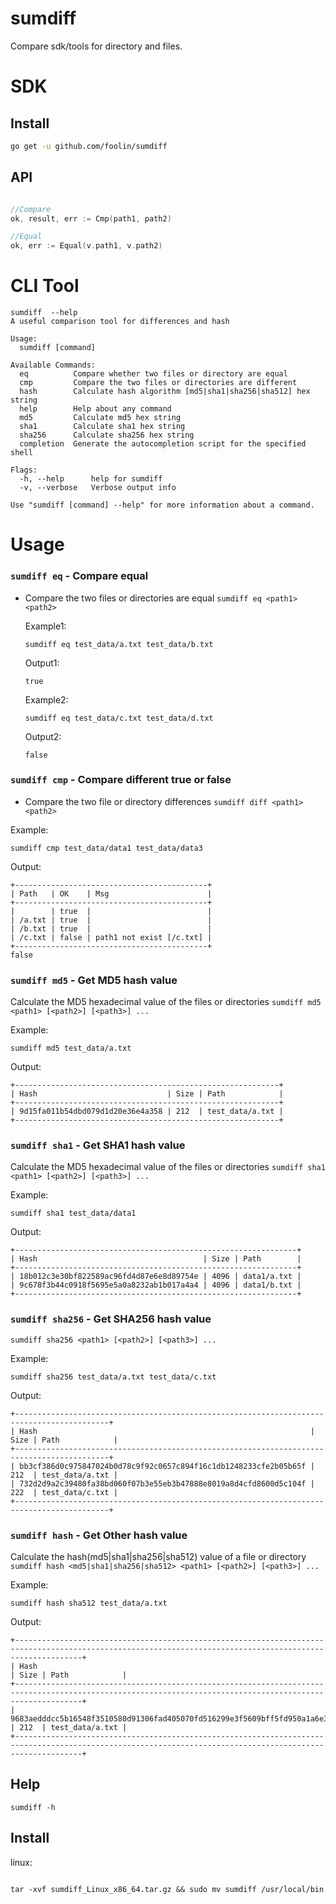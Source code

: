 # sumdiff
Compare sdk/tools for directory and files.

# SDK

## Install
```bash
go get -u github.com/foolin/sumdiff
```

## API
```go

//Compare 
ok, result, err := Cmp(path1, path2)

//Equal
ok, err := Equal(v.path1, v.path2)

```

# CLI Tool

```
sumdiff  --help
A useful comparison tool for differences and hash

Usage:
  sumdiff [command]

Available Commands:
  eq          Compare whether two files or directory are equal
  cmp         Compare the two files or directories are different
  hash        Calculate hash algorithm [md5|sha1|sha256|sha512] hex string
  help        Help about any command
  md5         Calculate md5 hex string
  sha1        Calculate sha1 hex string
  sha256      Calculate sha256 hex string
  completion  Generate the autocompletion script for the specified shell
  
Flags:
  -h, --help      help for sumdiff
  -v, --verbose   Verbose output info

Use "sumdiff [command] --help" for more information about a command.

```

# Usage

### `sumdiff eq` - Compare equal
* Compare the two files or directories are equal
  `sumdiff eq <path1> <path2>`

  Example1:
    ```shell
    sumdiff eq test_data/a.txt test_data/b.txt 
    ```
  Output1:
    ```text                                                                               
    true
    ```
    
  Example2:
    ```shell
    sumdiff eq test_data/c.txt test_data/d.txt 
    ```
  Output2:
    ```text                                                                                                                                                                    
    false
    ```



### `sumdiff cmp` - Compare different true or false
* Compare the two file or directory differences
  `sumdiff diff <path1> <path2>`

Example:
  ```shell
  sumdiff cmp test_data/data1 test_data/data3
  ```
Output:
  ```text                                                                               
  +-------------------------------------------+                                                       
  | Path   | OK    | Msg                      |
  +-------------------------------------------+
  |        | true  |                          |
  | /a.txt | true  |                          |
  | /b.txt | true  |                          |
  | /c.txt | false | path1 not exist [/c.txt] |
  +-------------------------------------------+
  false
  ```


### `sumdiff md5` - Get MD5 hash value
  Calculate the MD5 hexadecimal value of the files or directories
  `sumdiff md5 <path1> [<path2>] [<path3>] ...`
  
  Example:
  ```shell
  sumdiff md5 test_data/a.txt
  ```
  Output:
  ```text                                                                               
  +-----------------------------------------------------------+                                       
  | Hash                             | Size | Path            |
  +-----------------------------------------------------------+
  | 9d15fa011b54dbd079d1d20e36e4a358 | 212  | test_data/a.txt |
  +-----------------------------------------------------------+
  ```

### `sumdiff sha1` - Get SHA1 hash value
  Calculate the MD5 hexadecimal value of the files or directories
  `sumdiff sha1 <path1> [<path2>] [<path3>] ...`
  
  Example:
  ```shell
  sumdiff sha1 test_data/data1
  ```
  Output:
  ```text                                                                               
  +---------------------------------------------------------------+                                   
  | Hash                                     | Size | Path        |
  +---------------------------------------------------------------+
  | 18b012c3e30bf822589ac96fd4d87e6e8d89754e | 4096 | data1/a.txt |
  | 9c678f3b44c0918f5695e5a0a8232ab1b017a4a4 | 4096 | data1/b.txt |
  +---------------------------------------------------------------+
  ```

### `sumdiff sha256` - Get SHA256 hash value
  `sumdiff sha256 <path1> [<path2>] [<path3>] ...`
  
  Example:
  ```shell
  sumdiff sha256 test_data/a.txt test_data/c.txt
  ```
  Output:
  ```text                                                                               
  +-------------------------------------------------------------------------------------------+       
  | Hash                                                             | Size | Path            |
  +-------------------------------------------------------------------------------------------+
  | bb3cf386d0c975847024b0d78c9f92c0657c894f16c1db1248233cfe2b05b65f | 212  | test_data/a.txt |
  | 732d2d9a2c39480fa38bd060f07b3e55eb3b47888e8019a8d4cfd8600d5c104f | 222  | test_data/c.txt |
  +-------------------------------------------------------------------------------------------+
  ```

### `sumdiff hash` - Get Other hash value 
  Calculate the  hash(md5|sha1|sha256|sha512) value of a file or directory
  `sumdiff hash <md5|sha1|sha256|sha512> <path1> [<path2>] [<path3>] ...`
  
  Example:
  ```shell
  sumdiff hash sha512 test_data/a.txt
  ```
  Output:
  ```text                                                                               
  +-----------------------------------------------------------------------------------------------------------------------------------------------------------+
  | Hash                                                                                                                             | Size | Path            |
  +-----------------------------------------------------------------------------------------------------------------------------------------------------------+
  | 9683aedddcc5b16548f3510580d91306fad405070fd516299e3f5609bff5fd950a1a6e39e8bce5000d4f3c264428855eb2ae0f235f55d89bd9ec2c9f02c86c4b | 212  | test_data/a.txt |
  +-----------------------------------------------------------------------------------------------------------------------------------------------------------+
  ```

## Help
`sumdiff -h`


## Install

linux:
```shell

tar -xvf sumdiff_Linux_x86_64.tar.gz && sudo mv sumdiff /usr/local/bin

```